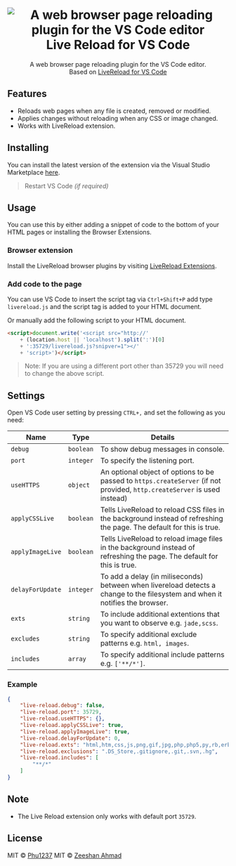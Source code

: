 <h1 align="center">
    <img src="https://i.imgur.com/Po1oqJ4.png" alt="A web browser page reloading plugin for the VS Code editor" />
    <br/> Live Reload for VS Code
</h1>

<p align="center">
    A web browser page reloading plugin for the VS Code editor.<br/>
	Based on <a href="https://marketplace.visualstudio.com/items?itemName=ziishaned.livereload">LiveReload for VS Code</a>
</p>

## Features

- Reloads web pages when any file is created, removed or modified.
- Applies changes without reloading when any CSS or image changed.
- Works with LiveReload extension.

## Installing

You can install the latest version of the extension via the Visual Studio Marketplace [here](https://marketplace.visualstudio.com/items?itemName=phu1237.live-reload).

> Restart VS Code _(if required)_

## Usage

You can use this by either adding a snippet of code to the bottom of your HTML pages or installing the Browser Extensions.

### Browser extension

Install the LiveReload browser plugins by visiting [LiveReload Extensions](http://livereload.com/extensions/).

### Add code to the page

You can use VS Code to insert the script tag via `Ctrl+Shift+P` add type `livereload.js` and the script tag is added to your HTML document.

Or manually add the following script to your HTML document.

```html
<script>document.write('<script src="http://'
    + (location.host || 'localhost').split(':')[0]
    + ':35729/livereload.js?snipver=1"></'
    + 'script>')</script>
```

> Note: If you are using a different port other than 35729 you will need to change the above script.

## Settings

Open VS Code user setting by pressing `CTRL+,` and set the following as you need:

|Name|Type|Details|
|-|-|-|
|`debug`|`boolean`|To show debug messages in console.|
|`port`|`integer`|To specify the listening port.|
|`useHTTPS`|`object`|An optional object of options to be passed to `https.createServer` (if not provided, `http.createServer` is used instead)|
|`applyCSSLive`|`boolean`|Tells LiveReload to reload CSS files in the background instead of refreshing the page. The default for this is true.|
|`applyImageLive`|`boolean`|Tells LiveReload to reload image files in the background instead of refreshing the page. The default for this is true.|
|`delayForUpdate`|`integer`|To add a delay (in miliseconds) between when livereload detects a change to the filesystem and when it notifies the browser.|
|`exts`|`string`|To include additional extentions that you want to observe e.g. `jade,scss`.|
|`excludes`|`string`|To specify additional exclude patterns e.g. `html, images`.|
|`includes`|`array`|To specify additional include patterns e.g. `['**/*']`.|

### Example

```json
{
    "live-reload.debug": false,
    "live-reload.port": 35729,
    "live-reload.useHTTPS": {},
    "live-reload.applyCSSLive": true,
    "live-reload.applyImageLive": true,
    "live-reload.delayForUpdate": 0,
    "live-reload.exts": "html,htm,css,js,png,gif,jpg,php,php5,py,rb,erb,coffee",
    "live-reload.exclusions": ".DS_Store,.gitignore,.git,.svn,.hg",
	"live-reload.includes": [
		"**/*"
	]
}
```

## Note

- The Live Reload extension only works with default port `35729`.

## License

MIT © [Phu1237](https://twitter.com/Phu1237)
MIT © [Zeeshan Ahmad](https://twitter.com/ziishaned)
